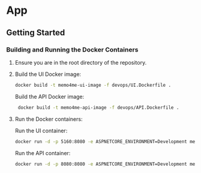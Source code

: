  # App

## Getting Started

### Building and Running the Docker Containers

1. Ensure you are in the root directory of the repository.

2. Build the UI Docker image:

    ```bash
    docker build -t memo4me-ui-image -f devops/UI.Dockerfile .
    ```

   Build the API Docker image:

   ```bash
    docker build -t memo4me-api-image -f devops/API.Dockerfile .
    ```

3. Run the Docker containers:

   Run the UI container:
    ```bash
    docker run -d -p 5160:8080 -e ASPNETCORE_ENVIRONMENT=Development memo4me-ui-image
    ```

    Run the API container:
    ```bash
    docker run -d -p 8080:8080 -e ASPNETCORE_ENVIRONMENT=Development memo4me-api-image
    ```